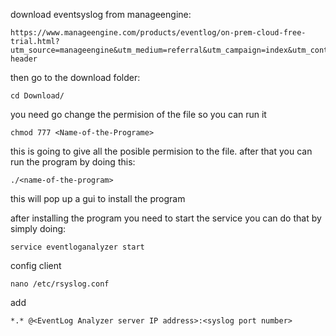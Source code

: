 download eventsyslog from manageengine:

```
https://www.manageengine.com/products/eventlog/on-prem-cloud-free-trial.html?utm_source=manageengine&utm_medium=referral&utm_campaign=index&utm_content=ela-header
```
then go to the download folder:

```
cd Download/
```
you need go change the permision of the file so you can run it 

```
chmod 777 <Name-of-the-Programe>
```
this is going to give all the posible permision to the file. after that you can run the program by doing this:

```
./<name-of-the-program>
```
this will pop up a gui to install the program 


after installing the program you need to start the service you can do that by simply doing:

```
service eventloganalyzer start
```

config client 
```
nano /etc/rsyslog.conf
```
add 
```
*.* @<EventLog Analyzer server IP address>:<syslog port number>
```
